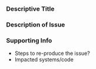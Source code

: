 ### Descriptive Title


### Description of Issue



### Supporting Info
- Steps to re-produce the issue?
- Impacted systems/code



